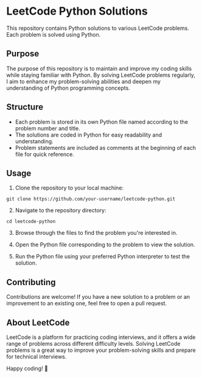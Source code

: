 # LeetCode Python Solutions

This repository contains Python solutions to various LeetCode problems. Each problem is solved using Python.

## Purpose

The purpose of this repository is to maintain and improve my coding skills while staying familiar with Python. By solving LeetCode problems regularly, I aim to enhance my problem-solving abilities and deepen my understanding of Python programming concepts.

## Structure

- Each problem is stored in its own Python file named according to the problem number and title.
- The solutions are coded in Python for easy readability and understanding.
- Problem statements are included as comments at the beginning of each file for quick reference.

## Usage

1. Clone the repository to your local machine:

```
git clone https://github.com/your-username/leetcode-python.git
```

2. Navigate to the repository directory:

```
cd leetcode-python
```

3. Browse through the files to find the problem you're interested in.

4. Open the Python file corresponding to the problem to view the solution.

5. Run the Python file using your preferred Python interpreter to test the solution.

## Contributing

Contributions are welcome! If you have a new solution to a problem or an improvement to an existing one, feel free to open a pull request.

## About LeetCode

LeetCode is a platform for practicing coding interviews, and it offers a wide range of problems across different difficulty levels. Solving LeetCode problems is a great way to improve your problem-solving skills and prepare for technical interviews.

Happy coding! 🚀
